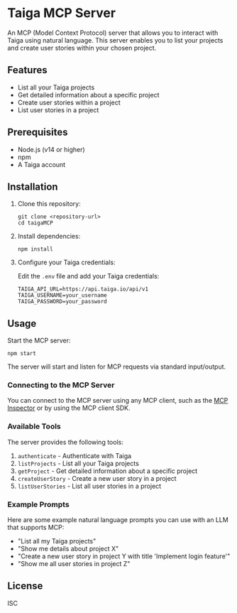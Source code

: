 # Taiga MCP Server

An MCP (Model Context Protocol) server that allows you to interact with Taiga using natural language. This server enables you to list your projects and create user stories within your chosen project.

## Features

- List all your Taiga projects
- Get detailed information about a specific project
- Create user stories within a project
- List user stories in a project

## Prerequisites

- Node.js (v14 or higher)
- npm
- A Taiga account

## Installation

1. Clone this repository:
   ```
   git clone <repository-url>
   cd taigaMCP
   ```

2. Install dependencies:
   ```
   npm install
   ```

3. Configure your Taiga credentials:
   
   Edit the `.env` file and add your Taiga credentials:
   ```
   TAIGA_API_URL=https://api.taiga.io/api/v1
   TAIGA_USERNAME=your_username
   TAIGA_PASSWORD=your_password
   ```

## Usage

Start the MCP server:

```
npm start
```

The server will start and listen for MCP requests via standard input/output.

### Connecting to the MCP Server

You can connect to the MCP server using any MCP client, such as the [MCP Inspector](https://github.com/modelcontextprotocol/inspector) or by using the MCP client SDK.

### Available Tools

The server provides the following tools:

1. `authenticate` - Authenticate with Taiga
2. `listProjects` - List all your Taiga projects
3. `getProject` - Get detailed information about a specific project
4. `createUserStory` - Create a new user story in a project
5. `listUserStories` - List all user stories in a project

### Example Prompts

Here are some example natural language prompts you can use with an LLM that supports MCP:

- "List all my Taiga projects"
- "Show me details about project X"
- "Create a new user story in project Y with title 'Implement login feature'"
- "Show me all user stories in project Z"

## License

ISC
